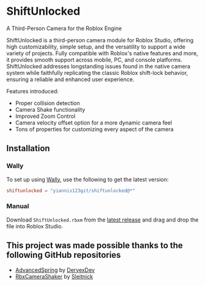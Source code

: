 # ShiftUnlocked
A Third-Person Camera for the Roblox Engine 

ShiftUnlocked is a third-person camera module for Roblox Studio, offering high customizability, simple setup, and the versatility to support a wide variety of projects. Fully compatible with Roblox's native features and more, it provides smooth support across mobile, PC, and console platforms. ShiftUnlocked addresses longstanding issues found in the native camera system while faithfully replicating the classic Roblox shift-lock behavior, ensuring a reliable and enhanced user experience.  
  
Features introduced:

* Proper collision detection
* Camera Shake functionality
* Improved Zoom Control
* Camera velocity offset option for a more dynamic camera feel
* Tons of properties for customizing every aspect of the camera

## Installation 

### Wally
To set up using [Wally](https://github.com/UpliftGames/wally), use the following to get the latest version:
```toml
shiftunlocked = "yiannis123git/shiftunlocked@*"
```

### Manual
Download `ShiftUnlocked.rbxm` from the [latest release](https://github.com/Yiannis123Git/ShiftUnlocked/releases/latest) and drag and drop the file into Roblox Studio.

## This project was made possible thanks to the following GitHub repositories
* [AdvancedSpring](https://github.com/Sleitnick/RbxCameraShaker) by [DervexDev](https://github.com/DervexDev)
* [RbxCameraShaker](https://github.com/DervexDev/AdvancedSpring) by [Sleitnick](https://github.com/Sleitnick)
